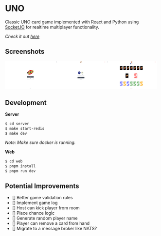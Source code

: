 # UNO

Classic UNO card game implemented with React and Python using [Socket.IO](https://socket.io/) for realtime multiplayer functionality.

_Check it out [here](https://uno-web-4m6k.onrender.com)_

## Screenshots

<img width="33%" src="./docs/images/home.png"><img width="33%" src="./docs/images/room.png"><img width="33%" src="./docs/images/game.png">

## Development

**Server**

```
$ cd server
$ make start-redis
$ make dev
```

_Note: Make sure docker is running._

**Web**

```
$ cd web
$ pnpm install
$ pnpm run dev
```

## Potential Improvements

- [] Better game validation rules
- [] Implement game log
- [] Host can kick player from room
- [] Place chance logic
- [] Generate random player name
- [] Player can remove a card from hand
- [] Migrate to a message broker like NATS?
